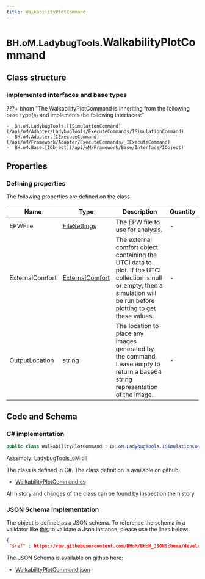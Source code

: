 ```yaml
---
title: WalkabilityPlotCommand
---
```


# <small>BH.oM.LadybugTools.</small>**WalkabilityPlotCommand**



## Class structure

### Implemented interfaces and base types

???+ bhom "The WalkabilityPlotCommand is inheriting from the following base type(s) and implements the following interfaces:"

    -  BH.oM.LadybugTools.[ISimulationCommand](/api/oM/Adapter/LadybugTools/ExecuteCommands/ISimulationCommand)
    -  BH.oM.Adapter.[IExecuteCommand](/api/oM/Framework/Adapter/ExecuteCommands/_IExecuteCommand)
    -  BH.oM.Base.[IObject](/api/oM/Framework/Base/Interface/IObject)


## Properties



### Defining properties

The following properties are defined on the class

| Name             | Type             | Description      | Quantity         |
|------------------|------------------|------------------|------------------|
| EPWFile | [FileSettings](/api/oM/Framework/Adapter/FileSettings) | The EPW file to use for analysis. | - |
| ExternalComfort | [ExternalComfort](/api/oM/Adapter/LadybugTools/Simulation/ExternalComfort) | The external comfort object containing the UTCI data to plot. If the UTCI collection is null or empty, then a simulation will be run before plotting to get these values. | - |
| OutputLocation | [string](https://learn.microsoft.com/en-us/dotnet/api/System.String?view=netstandard-2.0) | The location to place any images generated by the command. Leave empty to return a base64 string representation of the image. | - |


## Code and Schema

### C# implementation

``` C# title="C#"
public class WalkabilityPlotCommand : BH.oM.LadybugTools.ISimulationCommand, BH.oM.Adapter.IExecuteCommand, BH.oM.Base.IObject
```

Assembly: LadybugTools_oM.dll

The class is defined in C#. The class definition is available on github:

- [WalkabilityPlotCommand.cs](https://github.com/BHoM/LadybugTools_Toolkit/blob/develop/LadybugTools_oM/ExecuteCommands\WalkabilityPlotCommand.cs)

All history and changes of the class can be found by inspection the history.
### JSON Schema implementation

The object is defined as a JSON schema. To reference the schema in a validator like [this](https://www.jsonschemavalidator.net/) to validate a Json instance, please use the lines below:

``` json title="JSON Schema"
{
 "$ref" : https://raw.githubusercontent.com/BHoM/BHoM_JSONSchema/develop/LadybugTools_oM/WalkabilityPlotCommand.json}
```

The JSON Schema is available on github here:

- [WalkabilityPlotCommand.json](https://github.com/BHoM/BHoM_JSONSchema/blob/develop/LadybugTools_oM/WalkabilityPlotCommand.json)
